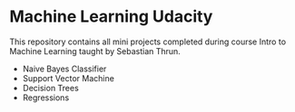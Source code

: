 # Machine Learning Udacity
This repository contains all mini projects completed during course Intro to Machine Learning taught by Sebastian Thrun.
* Naive Bayes Classifier 
* Support Vector Machine
* Decision Trees
* Regressions

